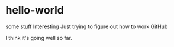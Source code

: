 # hello-world
some stuff
Interesting 
Just trying to figure out how to work GitHub

I think it's going well so far. 
